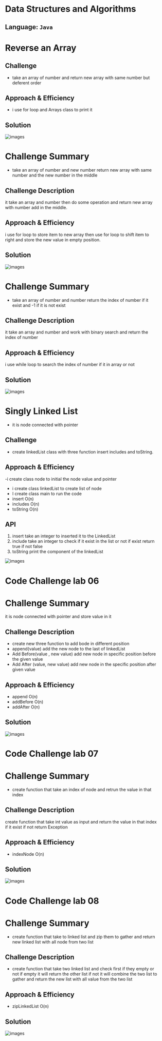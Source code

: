 # Data Structures and Algorithms

## Language: `Java`

# Reverse an Array
<!-- Short summary or background information -->

## Challenge
<!-- Description of the challenge -->
- take an array of number and return new array with same number but deferent order 

## Approach & Efficiency
<!-- What approach did you take? Why? What is the Big O space/time for this approach? -->
- i use for loop and Arrays class to print it 

## Solution
<!-- Embedded whiteboard image -->

 ![images](./assets/reverse-array.png)




 # Challenge Summary
<!-- Short summary or background information -->
- take an array of number and new number return new array with same number and the new number in the middle

## Challenge Description
<!-- Description of the challenge -->
it take an array and number then do some operation and return new array with number add in the middle.

## Approach & Efficiency
<!-- What approach did you take? Why? What is the Big O space/time for this approach? -->
i use for loop to store item to new array then use for loop to shift item to right and store the new value in empty position.

## Solution
<!-- Embedded whiteboard image -->
 ![images](./assets/insert-shift-array.png)


 # Challenge Summary
<!-- Short summary or background information -->
- take an array of number and  number return the index of number if it exist and -1 if it is not exist
## Challenge Description
<!-- Description of the challenge -->
it take an array and number and work with binary search and return the index of number 

## Approach & Efficiency
<!-- What approach did you take? Why? What is the Big O space/time for this approach? -->
i use while loop to search the index of number if it in array or not

## Solution
<!-- Embedded whiteboard image -->
 ![images](./assets/binary-search.png)


# Singly Linked List
<!-- Short summary or background information -->
- it is node connected with pointer 

## Challenge
<!-- Description of the challenge -->
- create linkedList class with three function insert includes and toString.

## Approach & Efficiency
<!-- What approach did you take? Why? What is the Big O space/time for this approach? -->
-i create class node to initial the node value and pointer 
- i create class linkedList to create list of node 
- I create class main to run the code
- insert O(n)
- includes O(n)
- toString O(n)

## API
<!-- Description of each method publicly available to your Linked List -->
1. insert take an integer to inserted it to the LinkedList
2. include take an integer  to check if it exist in the list or not if exist return true if not false
3. toString print the component of the linkedList

![images](./assets/linkedlist.png)


# Code Challenge  lab 06
# Challenge Summary
<!-- Short summary or background information -->
it is node connected with pointer and store value in it 

## Challenge Description
<!-- Description of the challenge -->
- create new three function to add bode in different position
- append(value) add the new node to the last of linkedList
- Add Before(value , new value) add new node in specific position before the given value
- Add After (value, new value) add new node in the specific position after given value


## Approach & Efficiency
<!-- What approach did you take? Why? What is the Big O space/time for this approach? -->
- append O(n)
- addBefore O(n)
- addAfter O(n)
## Solution
<!-- Embedded whiteboard image --> 
 ![images](./assets/append.png)


# Code Challenge  lab 07
 # Challenge Summary
<!-- Short summary or background information -->
- create function that take an index of node and retrun the value in that index 

## Challenge Description
<!-- Description of the challenge -->
create function that take int value as input and return the value in that index if it exist if not return Exception

## Approach & Efficiency
<!-- What approach did you take? Why? What is the Big O space/time for this approach? -->
- indexNode O(n)

## Solution
<!-- Embedded whiteboard image -->
 ![images](./assets/indexNode.png)


 # Code Challenge  lab 08
 # Challenge Summary
<!-- Short summary or background information -->
- create function that take to linked list and zip them to gather and return new linked list with all node from two list 

## Challenge Description
<!-- Description of the challenge -->
- create function that take two linked list and check first if they empty or not if empty it will return the other list if not it will combine the two list to gather and return the new list with all value from the two list

## Approach & Efficiency
<!-- What approach did you take? Why? What is the Big O space/time for this approach? -->
- zipLinkedList O(n)

## Solution
<!-- Embedded whiteboard image -->
 ![images](./assets/ziplinkedlist.png)